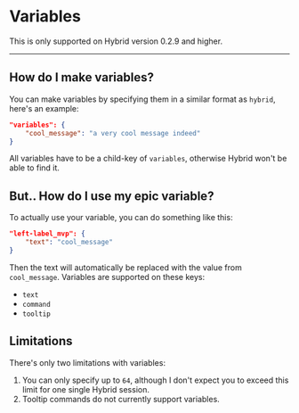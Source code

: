 # Variables
This is only supported on Hybrid version 0.2.9 and higher.
***
## How do I make variables?
You can make variables by specifying them in a similar format as `hybrid`, here's an example:

```json
"variables": {
    "cool_message": "a very cool message indeed"
}
```

All variables have to be a child-key of `variables`, otherwise Hybrid won't be able to find it.

## But.. How do I use my epic variable?
To actually use your variable, you can do something like this:

```json
"left-label_mvp": {
    "text": "cool_message"
}
```

Then the text will automatically be replaced with the value from `cool_message`. Variables are supported on these keys:
- `text`
- `command`
- `tooltip`
## Limitations
There's only two limitations with variables:
1. You can only specify up to `64`, although I don't expect you to exceed this limit for one single Hybrid session.
2. Tooltip commands do not currently support variables.
